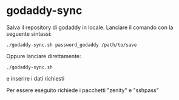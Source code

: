 godaddy-sync
============

Salva il repository di godaddy in locale.
Lanciare il comando con la seguente sintassi:

    ./godaddy-sync.sh password_godaddy /path/to/save

Oppure lanciare direttamente:

    ./godaddy-sync.sh

e inserire i dati richiesti

Per essere eseguito richiede i pacchetti "zenity" e "sshpass"

